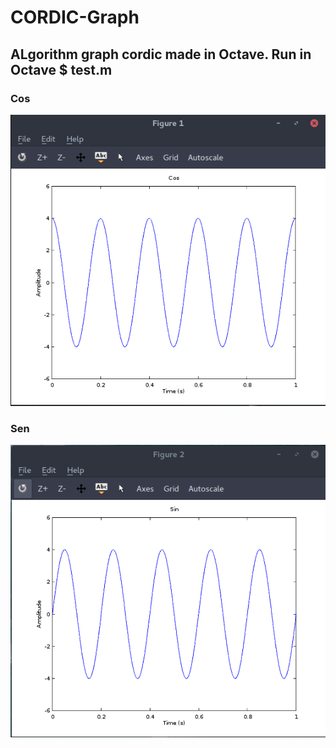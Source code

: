 # CORDIC-Graph
ALgorithm graph cordic made in Octave.
Run in Octave
$ test.m 
----
### Cos
![N|Solid](https://github.com/argorar/CORDIC-Graph/blob/master/Figure%201.png)
### Sen
![N|Solid](https://github.com/argorar/CORDIC-Graph/blob/master/Figure%202.png)
